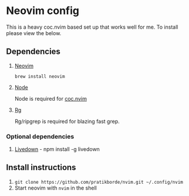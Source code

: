 # Neovim config

This is a heavy coc.nvim based set up that works well for me. To install please view the below.

## Dependencies

1. [Neovim](https://github.com/neovim/neovim/wiki/Installing-Neovim)

    `brew install neovim`

2. [Node](https://nodejs.org/en/)

    Node is required for [coc.nvim](https://github.com/neoclide/coc.nvim)

3. [Rg](https://github.com/BurntSushi/ripgrep)

    Rg/ripgrep is required for blazing fast grep.

### Optional dependencies

1. [Livedown](https://github.com/shime/vim-livedown) - npm install -g livedown

## Install instructions

1. `git clone https://github.com/pratikborde/nvim.git ~/.config/nvim`
2. Start neovim with `nvim` in the shell
